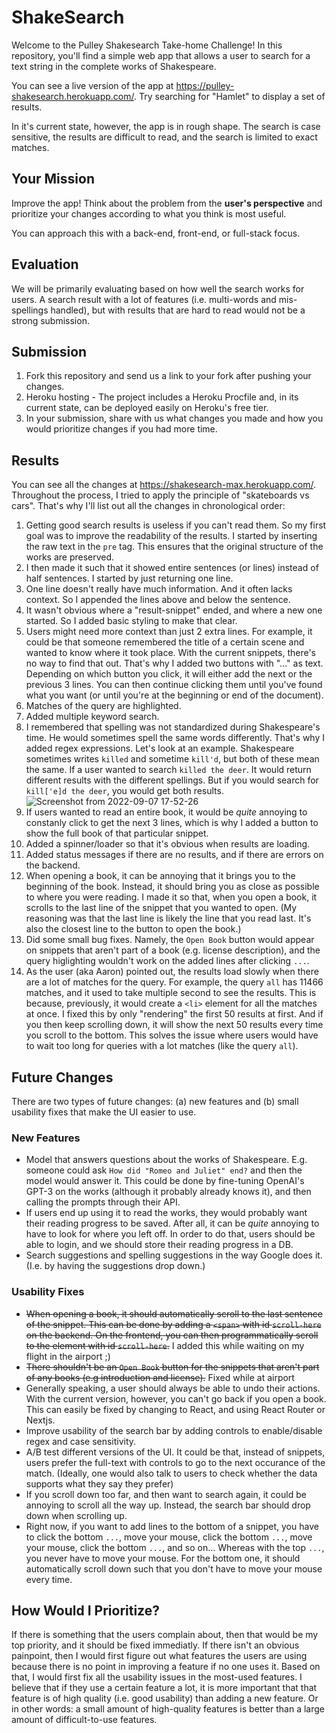 # ShakeSearch

Welcome to the Pulley Shakesearch Take-home Challenge! In this repository,
you'll find a simple web app that allows a user to search for a text string in
the complete works of Shakespeare.

You can see a live version of the app at
https://pulley-shakesearch.herokuapp.com/. Try searching for "Hamlet" to display
a set of results.

In it's current state, however, the app is in rough shape. The search is
case sensitive, the results are difficult to read, and the search is limited to
exact matches.

## Your Mission

Improve the app! Think about the problem from the **user's perspective**
and prioritize your changes according to what you think is most useful.

You can approach this with a back-end, front-end, or full-stack focus.

## Evaluation

We will be primarily evaluating based on how well the search works for users. A search result with a lot of features (i.e. multi-words and mis-spellings handled), but with results that are hard to read would not be a strong submission.

## Submission

1. Fork this repository and send us a link to your fork after pushing your changes.
2. Heroku hosting - The project includes a Heroku Procfile and, in its
   current state, can be deployed easily on Heroku's free tier.
3. In your submission, share with us what changes you made and how you would prioritize changes if you had more time.


## Results

You can see all the changes at https://shakesearch-max.herokuapp.com/. Throughout the process, I tried to apply the principle of "skateboards vs cars". That's why I'll list out all the changes in chronological order:

1. Getting good search results is useless if you can't read them. So my first goal was to improve the readability of the results. I started by inserting the raw text in the `pre` tag. This ensures that the original structure of the works are preserved. 
2. I then made it such that it showed entire sentences (or lines) instead of half sentences. I started by just returning one line. 
3. One line doesn't really have much information. And it often lacks context. So I appended the lines above and below the sentence. 
4. It wasn't obvious where a "result-snippet" ended, and where a new one started. So I added basic styling to make that clear. 
5. Users might need more context than just 2 extra lines. For example, it could be that someone remembered the title of a certain scene and wanted to know where it took place. With the current snippets, there's no way to find that out. That's why I added two buttons with "..." as text. Depending on which button you click, it will either add the next or the previous 3 lines. You can then continue clicking them until you've found what you want (or until you're at the beginning or end of the document). 
6. Matches of the query are highlighted. 
7. Added multiple keyword search. 
8. I remembered that spelling was not standardized during Shakespeare's time. He would sometimes spell the same words differently. That's why I added regex expressions. Let's look at an example. Shakespeare sometimes writes `killed` and sometime `kill'd`, but both of these mean the same. If a user wanted to search `killed the deer`. It would return different results with the different spellings. But if you would search for `kill['e]d the deer`, you would get both results. ![Screenshot from 2022-09-07 17-52-26](https://user-images.githubusercontent.com/42064073/189010108-beab48e7-7bf9-4f9d-a391-6574d1dbafd6.png)
9. If users wanted to read an entire book, it would be *quite* annoying to constanly click to get the next 3 lines, which is why I added a button to show the full book of that particular snippet. 
10. Added a spinner/loader so that it's obvious when results are loading.
11. Added status messages if there are no results, and if there are errors on the backend. 
12. When opening a book, it can be annoying that it brings you to the beginning of the book. Instead, it should bring you as close as possible to where you were reading. I made it so that, when you open a book,  it scrolls to the last line of the snippet that you wanted to open. (My reasoning was that the last line is likely the line that you read last. It's also the closest line to the button to open the book.)
13. Did some small bug fixes. Namely, the `Open Book` button would appear on snippets that aren't part of a book (e.g. license description), and the query higlighting wouldn't work on the added lines after clicking `...`.
14. As the user (aka Aaron) pointed out, the results load slowly when there are a lot of matches for the query. For example, the query `all` has 11466 matches, and it used to take multiple second to see the results. This is because, previously, it would create a `<li>` element for all the matches at once. I fixed this by only "rendering" the first 50 results at first. And if you then keep scrolling down, it will show the next 50 results every time you scroll to the bottom. This solves the issue where users would have to wait too long for queries with a lot matches (like the query `all`).

## Future Changes

There are two types of future changes: (a) new features and (b) small usability fixes that make the UI easier to use.

### New Features

- Model that answers questions about the works of Shakespeare. E.g. someone could ask `How did "Romeo and Juliet" end?` and then the model would answer it. This could be done by fine-tuning OpenAI's GPT-3 on the works (although it probably already knows it), and then calling the prompts through their API. 
- If users end up using it to read the works, they would probably want their reading progress to be saved. After all, it can be *quite* annoying to have to look for where you left off. In order to do that, users should be able to login, and we should store their reading progress in a DB. 
- Search suggestions and spelling suggestions in the way Google does it. (I.e. by having the suggestions drop down.)


### Usability Fixes

- ~~When opening a book, it should automatically scroll to the last sentence of the snippet. This can be done by adding a `<span>` with id `scroll-here` on the backend. On the frontend, you can then programmatically scroll to the element with id `scroll-here`.~~ I added this while waiting on my flight in the airport ;)
- ~~There shouldn't be an `Open Book` button for the snippets that aren't part of any books (e.g introduction and license).~~ Fixed while at airport
- Generally speaking, a user should always be able to undo their actions. With the current version, however, you can't go back if you open a book. This can easily be fixed by changing to React, and using React Router or Nextjs. 
- Improve usability of the search bar by adding controls to enable/disable regex and case sensitivity. 
- A/B test different versions of the UI. It could be that, instead of snippets, users prefer the full-text with controls to go to the next occurance of the match. (Ideally, one would also talk to users to check whether the data supports what they say they prefer)
- If you scroll down too far, and then want to search again, it could be annoying to scroll all the way up. Instead, the search bar should drop down when scrolling up. 
- Right now, if you want to add lines to the bottom of a snippet, you have to click the bottom `...`, move your mouse, click the bottom `...`, move your mouse, click the bottom `...`, and so on... Whereas with the top `...`, you never have to move your mouse. For the bottom one, it should automatically scroll down such that you don't have to move your mouse every time. 

## How Would I Prioritize? 

If there is something that the users complain about, then that would be my top priority, and it should be fixed immediatly. If there isn't an obvious painpoint, then I would first figure out what features the users are using because there is no point in improving a feature if no one uses it. Based on that, I would first fix all the usability issues in the most-used features. I believe that if they use a certain feature a lot, it is more important that that feature is of high quality (i.e. good usability) than adding a new feature. Or in other words: a small amount of high-quality features is better than a large amount of difficult-to-use features. 
